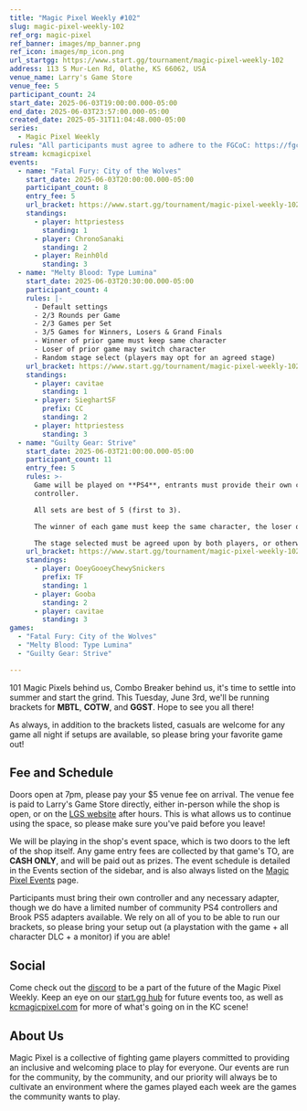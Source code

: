 ```yaml
---
title: "Magic Pixel Weekly #102"
slug: magic-pixel-weekly-102
ref_org: magic-pixel
ref_banner: images/mp_banner.png
ref_icon: images/mp_icon.png
url_startgg: https://www.start.gg/tournament/magic-pixel-weekly-102
address: 113 S Mur-Len Rd, Olathe, KS 66062, USA
venue_name: Larry's Game Store
venue_fee: 5
participant_count: 24
start_date: 2025-06-03T19:00:00.000-05:00
end_date: 2025-06-03T23:57:00.000-05:00
created_date: 2025-05-31T11:04:48.000-05:00
series:
  - Magic Pixel Weekly
rules: "All participants must agree to adhere to the FGCoC: https://fgcoc.com/"
stream: kcmagicpixel
events:
  - name: "Fatal Fury: City of the Wolves"
    start_date: 2025-06-03T20:00:00.000-05:00
    participant_count: 8
    entry_fee: 5
    url_bracket: https://www.start.gg/tournament/magic-pixel-weekly-102/events/fatal-fury-city-of-the-wolves/brackets/1987269/2914753
    standings:
      - player: httpriestess
        standing: 1
      - player: ChronoSanaki
        standing: 2
      - player: Reinh0ld
        standing: 3
  - name: "Melty Blood: Type Lumina"
    start_date: 2025-06-03T20:30:00.000-05:00
    participant_count: 4
    rules: |-
      - Default settings
      - 2/3 Rounds per Game
      - 2/3 Games per Set
      - 3/5 Games for Winners, Losers & Grand Finals
      - Winner of prior game must keep same character
      - Loser of prior game may switch character
      - Random stage select (players may opt for an agreed stage)
    url_bracket: https://www.start.gg/tournament/magic-pixel-weekly-102/events/melty-blood-type-lumina/brackets/1987263/2914747
    standings:
      - player: cavitae
        standing: 1
      - player: SieghartSF
        prefix: CC
        standing: 2
      - player: httpriestess
        standing: 3
  - name: "Guilty Gear: Strive"
    start_date: 2025-06-03T21:00:00.000-05:00
    participant_count: 11
    entry_fee: 5
    rules: >-
      Game will be played on **PS4**, entrants must provide their own compatible
      controller.  

      All sets are best of 5 (first to 3).  

      The winner of each game must keep the same character, the loser of that game may switch characters.  

      The stage selected must be agreed upon by both players, or otherwise selected at random.
    url_bracket: https://www.start.gg/tournament/magic-pixel-weekly-102/events/guilty-gear-strive/brackets/1987261/2914745
    standings:
      - player: OoeyGooeyChewySnickers
        prefix: TF
        standing: 1
      - player: Gooba
        standing: 2
      - player: cavitae
        standing: 3
games:
  - "Fatal Fury: City of the Wolves"
  - "Melty Blood: Type Lumina"
  - "Guilty Gear: Strive"

---
```


101 Magic Pixels behind us, Combo Breaker behind us, it's time to settle into summer and start the grind. This Tuesday, June 3rd, we'll be running brackets for **MBTL**, **COTW**, and **GGST**. Hope to see you all there!<!--more-->

As always, in addition to the brackets listed, casuals are welcome for any game all night if setups are available, so please bring your favorite game out! 

## Fee and Schedule

Doors open at 7pm, please pay your $5 venue fee on arrival. The venue fee is paid to Larry's Game Store directly, either in-person while the shop is open, or on the [LGS website](https://www.larrysgamestore.com/products/kc-magic-pixel-5) after hours. This is what allows us to continue using the space, so please make sure you've paid before you leave!

We will be playing in the shop's event space, which is two doors to the left of the shop itself. Any game entry fees are collected by that game's TO, are **CASH ONLY**, and will be paid out as prizes. The event schedule is detailed in the Events section of the sidebar, and is also always listed on the [Magic Pixel Events](https://kcmagicpixel.com/events/) page.

Participants must bring their own controller and any necessary adapter, though we do have a limited number of community PS4 controllers and Brook PS5 adapters available. We rely on all of you to be able to run our brackets, so please bring your setup out (a playstation with the game + all character DLC + a monitor) if you are able!  

## Social

Come check out the [discord](https://discord.gg/jkmn6CVrrQ) to be a part of the future of the Magic Pixel Weekly. Keep an eye on our [start.gg hub](https://www.start.gg/hub/magic-pixel) for future events too, as well as [kcmagicpixel.com](https://kcmagicpixel.com) for more of what's going on in the KC scene!

## About Us

Magic Pixel is a collective of fighting game players committed to providing an inclusive and welcoming place to play for everyone. Our events are run for the community, by the community, and our priority will always be to cultivate an environment where the games played each week are the games the community wants to play.
  